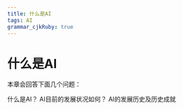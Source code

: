 ```yaml
---
title: 什么是AI
tags: AI
grammar_cjkRuby: true
---
```

#  什么是AI

本章会回答下面几个问题：

什么是AI？
AI目前的发展状况如何？
AI的发展历史及历史成就
